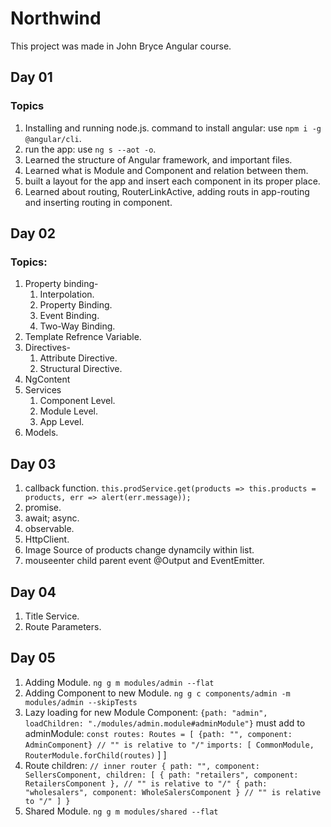 # Northwind

This project was made in John Bryce Angular course.

## Day 01

### Topics
01. Installing and running node.js.
command to install angular: use `npm i -g @angular/cli`.
02. run the app: use `ng s --aot -o`.
03. Learned the structure of Angular framework, and important files.
04. Learned what is Module and Component and relation between them.
05. built a layout for the app and insert each component in its proper place.
06. Learned about routing, RouterLinkActive, adding routs in app-routing and inserting routing in component.

## Day 02

### Topics:
01. Property binding-
    01. Interpolation.
    02. Property Binding.
    03. Event Binding.
    04. Two-Way Binding.
02. Template Refrence Variable.
03. Directives-
    01. Attribute Directive.
    02. Structural Directive.
04. NgContent
05. Services
    01. Component Level.
    02. Module Level.
    03. App Level.
06. Models.

## Day 03
01. callback function.
    `this.prodService.get(products => this.products = products, err => alert(err.message));`
02. promise.
03. await; async.
04. observable.
05. HttpClient.
06. Image Source of products change dynamcily within list.
07. mouseenter child parent event @Output and EventEmitter.

## Day 04
01. Title Service.
02. Route Parameters.

## Day 05
01. Adding Module.
    `ng g m modules/admin --flat`
02. Adding Component to new Module.
    `ng g c components/admin -m modules/admin --skipTests`
03. Lazy loading for new Module Component:
    `{path: "admin", loadChildren: "./modules/admin.module#adminModule"}`
    must add to adminModule:
    `
    const routes: Routes = [
    {path: "", component: AdminComponent} // "" is relative to "/"
    `
    `
    imports: [
    CommonModule,
    RouterModule.forChild(routes)
    `
  ]
]
04. Route children:
    `
    // inner router
    {
        path: "", component: SellersComponent, children: [
            { path: "retailers", component: RetailersComponent }, // "" is relative to "/"
            { path: "wholesalers", component: WholeSalersComponent } // "" is relative to "/"
        ]
    }
    `
05. Shared Module.
    `ng g m modules/shared --flat`
    
